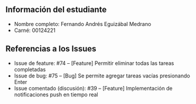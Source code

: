 ## Información del estudiante
- Nombre completo: Fernando Andrés Eguizábal Medrano
- Carné: 00124221

## Referencias a los Issues
- Issue de feature: #74 – [Feature] Permitir eliminar todas las tareas completadas
- Issue de bug: #75 – [Bug] Se permite agregar tareas vacías presionando Enter
- Issue comentado (discusión): #39 – [Feature] Implementación de notificaciones push en tiempo real